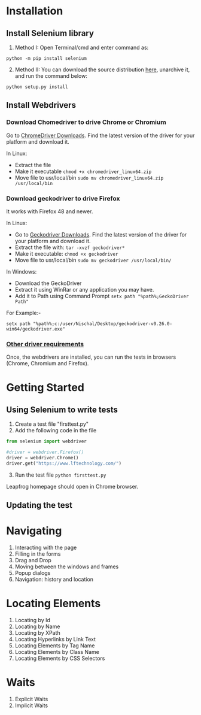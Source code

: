 # Installation

## Install Selenium library

1. Method I: Open Terminal/cmd and enter command as:

```python -m pip install selenium```

2. Method II: You can download the source distribution [here](https://pypi.org/project/selenium/), unarchive it, and run the command below:

```python setup.py install```

## Install Webdrivers
### Download Chomedriver to drive Chrome or Chromium
Go to [ChromeDriver Downloads](https://sites.google.com/a/chromium.org/chromedriver/downloads). Find the latest version of the driver for your platform and download it.

In Linux:
- Extract the file
- Make it executable
```chmod +x chromedriver_linux64.zip```
- Move file to usr/local/bin
```sudo mv chromedriver_linux64.zip /usr/local/bin```

### Download geckodriver to drive Firefox 
It works with Firefox 48 and newer.


In Linux:

- Go to [Geckodriver Downloads](https://github.com/mozilla/geckodriver). Find the latest version of the driver for your platform and download it.
- Extract the file with:
```tar -xvzf geckodriver*```
- Make it executable:
```chmod +x geckodriver```
- Move file to usr/local/bin
```sudo mv geckodriver /usr/local/bin/```

In Windows:
- Download the GeckoDriver
- Extract it using WinRar or any application you may have.
- Add it to Path using Command Prompt
```setx path "%path%;GeckoDriver Path"```

For Example:-

```setx path "%path%;c:/user/Nischal/Desktop/geckodriver-v0.26.0-win64/geckodriver.exe"```

### [Other driver requirements](https://www.selenium.dev/documentation/en/webdriver/driver_requirements/)

Once, the webdrivers are installed, you can run the tests in browsers (Chrome, Chromium and Firefox).

# Getting Started
## Using Selenium to write tests
1. Create a test file "firsttest.py"
2. Add the following code in the file

```python
from selenium import webdriver 

#driver = webdriver.Firefox()
driver = webdriver.Chrome() 
driver.get("https://www.lftechnology.com/") 
```
3. Run the test file
```python firsttest.py```

Leapfrog homepage should open in Chrome browser. 
## Updating the test


# Navigating
1. Interacting with the page
2. Filling in the forms
3. Drag and Drop
4. Moving between the windows and frames
5. Popup dialogs
6. Navigation: history and location

# Locating Elements
1. Locating by Id
2. Locating by Name
3. Locating by XPath
4. Locating Hyperlinks by Link Text
5. Locating Elements by Tag Name
6. Locating Elements by Class Name
7. Locating Elements by CSS Selectors

# Waits
1. Explicit Waits
2. Implicit Waits
